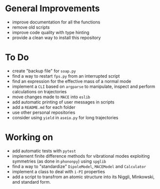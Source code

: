 # General Improvements
- improve documentation for all the functions
- remove old scripts
- improve code quality with type hinting
- provide a clean way to install this repository

# To Do
- create "backup file" for `soap.py`
- find a way to restart `fps.py` from an interrupted script
- find an expression for the effective mass of a normal mode
- implement a `CLI` based on `argparse` to manipulate, inspect and perform calculations on trajectories
- move changes made to `MACE` into `eslib`
- add automatic printing of user messages in scripts
- add a `README.md` for each folder
- use other personal repositories
- consider using `yield` in `aseio.py` for long trajectories

# Working on 
- add automatic tests with `pytest`
- implement finite difference methods for vibrational modes exploiting symmetries (as done in `phononpy`) using `spglib`
- find a way to "standardize" `DipoleModel`, `MACEModel` and `Calculator`
- implement a class to deal with `i-PI` properties
- add a script to transfrom an atomic structure into its Niggli, Minkowski, and standard form.